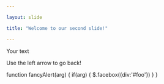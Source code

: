```yaml
---

layout: slide

title: "Welcome to our second slide!"

---
```


Your text

Use the left arrow to go back!

function fancyAlert(arg) {
      if(arg) {
        $.facebox({div:'#foo'})
      }
    }
